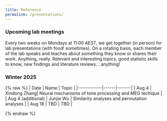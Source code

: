 ```yaml
---
title: Reference
permalink: /presentations/
---
```


### Upcoming lab meetings

Every two weeks on Mondays at 11:00 AEST, we get together (in person) for lab presentations (with food! sometimes).
On a rotating basis, each member of the lab speaks and teaches about something they know or shares their work. 
Anything, really. Relevant and interesting topics, good statistic skills to know, new findings and literature reviews... anything!

### Winter 2025
{% raw %}
| Date       | Name | Topic |
|------------|------|-------|
| Aug 4      | Xindong Zhang| Neural mechanisms of tone processing and MEG techique |
| Aug 4 (additional) | Junjie Wu  | Similarity analyses and permutation analyses   |
| Aug 18      | TBD | TBD |


{% endraw %}


